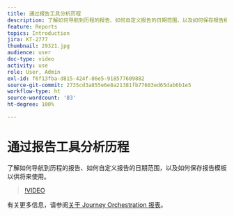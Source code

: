 ```yaml
---
title: 通过报告工具分析历程
description: 了解如何导航到历程的报告、如何自定义报告的日期范围，以及如何保存报告模板以供将来使用。
feature: Reports
topics: Introduction
jira: KT-2777
thumbnail: 29321.jpg
audience: user
doc-type: video
activity: use
role: User, Admin
exl-id: f6f13fba-d815-424f-86e5-918577609882
source-git-commit: 2735cd3a855e6e8a21381fb77683ed65dab6b1e5
workflow-type: ht
source-wordcount: '83'
ht-degree: 100%

---
```


# 通过报告工具分析历程

了解如何导航到历程的报告、如何自定义报告的日期范围，以及如何保存报告模板以供将来使用。 

>[!VIDEO](https://video.tv.adobe.com/v/29321?quality=12&learn=on)

有关更多信息，请参阅[关于 Journey Orchestration 报表](https://experienceleague.adobe.com/docs/journeys/using/journey-reports/about-journey-reports.html?lang=zh-Hans)。
